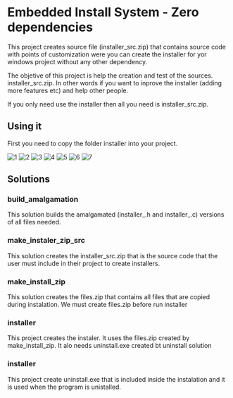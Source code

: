# Embedded Install System - Zero dependencies


This project creates source file (installer_src.zip) that contains source code with points of customization
were you can create the installer for yor windows project without any other dependency.

The objetive of this project is help the creation and test of the sources. installer_src.zip. In other words
if you want to inprove the installer (adding more features etc) and help other people.

If you only need use the installer then all you need is installer_src.zip.

## Using it

First you need to copy the folder installer into your project.

![1](img1.png)
![2](img2.png)
![3](img3.png)
![4](img4.png)
![5](img5.png)
![6](img6.png)
![7](img7.png)



## Solutions

### build_amalgamation
 This solution builds the amalgamated (installer_.h and installer_.c) versions of all files needed.
 
 ### make_instaler_zip_src
 This solution creates the installer_src.zip that is the source code that the user must  include in their project to create installers.
 
 ### make_install_zip
 This solution creates the files.zip that contains all files that are copied during instalation. We must create files.zip before run installer
 
 ### installer
   This project creates the instaler. It uses the files.zip created by make_install_zip. It alo needs uninstall.exe created bt uninstall solution
      
 ### installer
   This project create uninstall.exe that is included inside the instalation and it is used when the program is unistalled.
   
